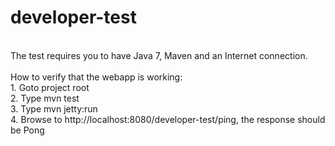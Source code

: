 developer-test
==============
<br>
The test requires you to have Java 7, Maven and an Internet connection. 
<br><br>
How to verify that the webapp is working:<br>
1. Goto project root<br>
2. Type mvn test<br>
3. Type mvn jetty:run<br> 
4. Browse to http://localhost:8080/developer-test/ping, the response should be Pong<br>

